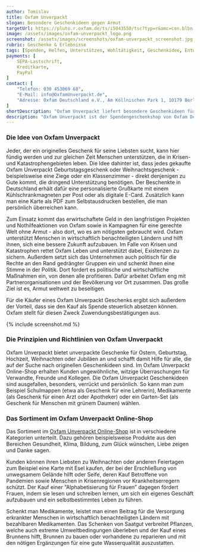 ```yaml
---
author: Tomislav
title: Oxfam Unverpackt
slogan: Besondere Geschenkideen gegen Armut
targetUrl: https://pluto.r.oxfam.de/ts/i5043550/tsc?typ=r&amc=con.blbn.490871.505057.CRTR-WgLvF4
image: /assets/images/oxfam-unverpackt_logo.png
screenshot: /assets/images/screenshots/oxfam-unverpackt_screenshot.jpg
rubric: Geschenke & Erlebnisse
tags: [Spenden, Helfen, Unterstützen, Wohltätigkeit, Geschenkidee, Entwicklungshilfe, Nothilfe]
payments: [
    SEPA-Lastschrift,
    Kreditkarte,
    PayPal
]
contact: [
    "Telefon: 030 453069 68",
    "E-Mail: info@OxfamUnverpackt.de",
    "Adresse: Oxfam Deutschland e.V., Am Köllnischen Park 1, 10179 Berlin"
]
shortDescription: "Oxfam Unverpackt liefert besondere Geschenkideen für Menschen, die eigentlich nichts mehr brauchen, aber Gutes tun und gegen die Armut in der Welt vorgehen möchten."
description: "Oxfam Unverpackt ist der Spendengeschenkshop von Oxfam Deutschland e.V., einem Ableger der internationale Nothilfe- und Entwicklungsorganisation Oxfam. Die Webseite liefert Geschenkideen zu vielen Anlässen, wie z.B. Weihnachten, Muttertag oder zum Geburtstag, für Menschen, die schon alles haben."
---
```


### Die Idee von Oxfam Unverpackt

Jeder, der ein originelles Geschenk für seine Liebsten sucht, kann hier fündig werden und zur gleichen Zeit Menschen unterstützen, die in Krisen- und Katastrophengebieten leben. Die Idee dahinter ist, dass jedes gekaufte Oxfam Unverpackt Geburtstagsgeschenk oder Weihnachtsgeschenk - beispielsweise eine Ziege oder ein Klassenzimmer - direkt denjenigen zu Gute kommt, die dringend Unterstützung benötigen. Der Beschenkte in Deutschland erhält dafür eine personalisierte Grußkarte mit einem Kühlschrankmagneten per Post oder als digitale E-Card. Zusätzlich kann man eine Karte als PDF zum Selbstausdrucken bestellen, die man persönlich überreichen kann.

Zum Einsatz kommt das erwirtschaftete Geld in den langfristigen Projekten und Nothilfeaktionen von Oxfam sowie in Kampagnen für eine gerechte Welt ohne Armut - also dort, wo es am nötigsten gebraucht wird. Oxfam unterstützt Menschen in wirtschaftlich benachteiligten Ländern und hilft ihnen, sich eine bessere Zukunft aufzubauen. Im Falle von Krisen und Katastrophen rettet Oxfam Leben und unterstützt dabei, Existenzen zu sichern. Außerdem setzt sich das Unternehmen auch politisch für die Rechte an den Rand gedrängter Gruppen ein und schenkt ihnen eine Stimme in der Politik. Dort fordert es politische und wirtschaftliche Maßnahmen ein, von denen alle profitieren. Dafür arbeitet Oxfam eng mit Partnerorganisationen und der Bevölkerung vor Ort zusammen. Das große Ziel ist es, Armut weltweit zu beseitigen.

Für die Käufer eines Oxfam Unverpackt Geschenks ergibt sich außerdem der Vorteil, dass sie den Kauf als Spende steuerlich absetzen können. Oxfam stellt für diesen Zweck Zuwendungsbestätigungen aus.

{% include screenshot.md %}

### Die Prinzipien und Richtlinien von Oxfam Unverpackt

Oxfam Unverpackt bietet unverpackte Geschenke für Ostern, Geburtstag, Hochzeit, Weihnachten oder Jubiläen an und schafft damit Hilfe für alle, die auf der Suche nach originellen Geschenkideen sind. Im Oxfam Unverpackt Online-Shop erhalten Kunden ungewöhnliche, witzige Überraschungen für Verwandte, Freunde und Kollegen. Die Oxfam Unverpackt Geschenkideen sind ausgefallen, besonders, verrückt und persönlich. So kann man zum Beispiel Schulmappen (etwa als Geschenk für eine Lehrerin), Medikamente (als Geschenk für einen Arzt oder Apotheker) oder ein Garten-Set (als Geschenk für Menschen mit grünem Daumen) wählen.

### Das Sortiment im Oxfam Unverpackt Online-Shop

Das Sortiment im [Oxfam Unverpackt Online-Shop](https://shops.oxfam.de/shops) ist in verschiedene Kategorien unterteilt. Dazu gehören beispielsweise Produkte aus den Bereichen Gesundheit, Klima, Bildung, zum Glück wünschen, Liebe zeigen und Danke sagen.

Kunden können ihren Liebsten zu Weihnachten oder anderen Feiertagen zum Beispiel eine Karte mit Esel kaufen, der bei der Erschließung von unwegsamem Gelände hilft oder Seife, deren Kauf Betroffene von Pandemien sowie Menschen in Krisenregionen vor Krankheitserregern schützt. Der Kauf einer “Alphabetisierung für Frauen” dagegen fördert Frauen, indem sie lesen und schreiben lernen, um sich ein eigenes Geschäft aufzubauen und ein selbstbestimmtes Leben zu führen.

Schenkt man Medikamente, leistet man einen Beitrag für die Versorgung erkrankter Menschen in wirtschaftlich benachteiligten Ländern mit bezahlbaren Medikamenten. Das Schenken von Saatgut verbreitet Pflanzen, welche auch extreme Umweltbedingungen überleben und der Kauf eines Brunnens hilft, Brunnen zu bauen oder vorhandene zu reparieren und mit den nötigen Ergänzungen für eine gute Wasserqualität auszustatten.